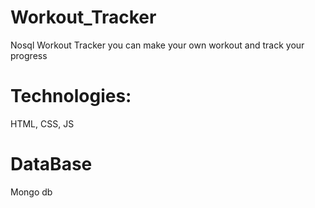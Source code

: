 # Workout_Tracker

Nosql Workout Tracker
you can make your own workout and track your progress

# Technologies: 
HTML, CSS, JS

# DataBase
Mongo db

